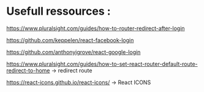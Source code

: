 # Usefull ressources :

https://www.pluralsight.com/guides/how-to-router-redirect-after-login

https://github.com/keppelen/react-facebook-login

https://github.com/anthonyjgrove/react-google-login

https://www.pluralsight.com/guides/how-to-set-react-router-default-route-redirect-to-home
-> redirect route

https://react-icons.github.io/react-icons/
-> React ICONS